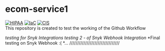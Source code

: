 # ecom-service1

[![HIPAA](https://app.soluble.cloud/api/v1/public/badges/a73b35f7-1381-4cd0-bf2a-52b42fd5d9ed.svg)](https://app.soluble.cloud/repos/details/github.com/lingom-ksr/fooworld)  [![IaC](https://app.soluble.cloud/api/v1/public/badges/abbee5bb-d16f-4df8-b146-e440f5fb0194.svg)](https://app.soluble.cloud/repos/details/github.com/lingom-ksr/fooworld)  [![CIS](https://app.soluble.cloud/api/v1/public/badges/2686e4c1-c9b5-4c92-9bb2-03f7b6f72327.svg)](https://app.soluble.cloud/repos/details/github.com/lingom-ksr/fooworld)  
This repository is created to test the working of the Github Workflow

*testing for Snyk Integrations*
*testing 2 - of Snyk Webhook Integration*
*Final testing on Snyk Webhook :( *...
////////////////////////////////
